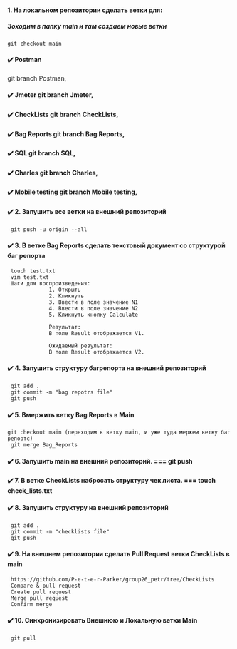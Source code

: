 #### 1. На локальном репозитории сделать ветки для:
##### Зоходим в папку main и там создаем новые ветки 
	git checkout main
 #### :heavy_check_mark: Postman      
  git branch Postman,  
 #### :heavy_check_mark: Jmeter        git branch Jmeter,         
 #### :heavy_check_mark: CheckLists    git branch CheckLists,    
 #### :heavy_check_mark: Bag Reports   git branch Bag Reports,  
 #### :heavy_check_mark: SQL           git branch SQL,            
 #### :heavy_check_mark: Charles       git branch Charles,         
 #### :heavy_check_mark: Mobile testing  git branch Mobile testing,  

#### :heavy_check_mark: 2. Запушить все ветки на внешний репозиторий  
	 git push -u origin --all
#### :heavy_check_mark: 3. В ветке Bag Reports сделать текстовый документ со структурой баг репорта
	 touch test.txt
	 vim test.txt
	 Шаги для воспроизведения:
                 1. Открыть
                 2. Кликнуть
                 3. Ввести в поле значение N1
                 4. Ввести в поле значение N2
                 5. Кликнуть кнопку Calculate

                 Результат:
                 В поле Result отображается V1.

                 Ожидаемый результат:
                 В поле Result отображается V2.

#### :heavy_check_mark: 4. Запушить структуру багрепорта на внешний репозиторий 
	 git add .
	 git commit -m "bag repotrs file"
	 git push
#### :heavy_check_mark: 5. Вмержить ветку Bag Reports в Main 
	git checkout main (переходим в ветку main, и уже туда мержем ветку баг репортс)
	 git merge Bag_Reports
#### :heavy_check_mark: 6. Запушить main на внешний репозиторий. === git push
#### :heavy_check_mark: 7. В ветке CheckLists набросать структуру чек листа. === touch check_lists.txt
#### :heavy_check_mark: 8. Запушить структуру на внешний репозиторий
	 git add .
	 git commit -m "checklists file"
	 git push
#### :heavy_check_mark: 9. На внешнем репозитории сделать Pull Request ветки CheckLists в main
	 https://github.com/P-e-t-e-r-Parker/group26_petr/tree/CheckLists
	 Compare & pull request
	 Create pull request
	 Merge pull request
   	 Confirm merge
#### :heavy_check_mark: 10. Синхронизировать Внешнюю и Локальную ветки Main	
	 git pull	
